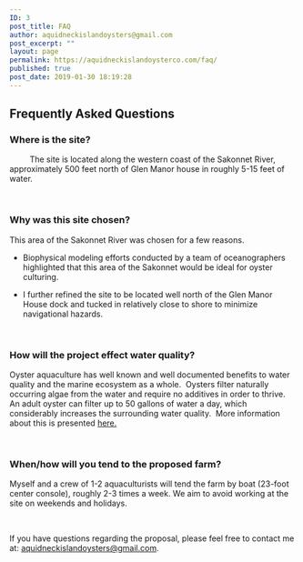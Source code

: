 ```yaml
---
ID: 3
post_title: FAQ
author: aquidneckislandoysters@gmail.com
post_excerpt: ""
layout: page
permalink: https://aquidneckislandoysterco.com/faq/
published: true
post_date: 2019-01-30 18:19:28
---
```

<!-- wp:heading -->
<h2>Frequently Asked Questions</h2>
<!-- /wp:heading -->

<!-- wp:paragraph -->
<h3>Where is the site?</h3>
<p>         The site is located along the western coast of the Sakonnet River, approximately 500 feet north of Glen Manor house in roughly 5-15 feet of water.</p>
<p>&nbsp;</p>
<h3>Why was this site chosen?</h3>
<p>This area of the Sakonnet River was chosen for a few reasons.</p>
<ul>
<li>
<p class="p1"><span class="s1">Biophysical modeling efforts conducted by a team of oceanographers highlighted that this area of the Sakonnet would be ideal for oyster culturing.</span></p>
</li>
<li>
<p class="p1"><span class="s1">I further refined the site to be located well north of the Glen Manor House dock and tucked in relatively close to shore to minimize navigational hazards.</span></p>
</li>
</ul>
<p>&nbsp;</p>
<h3>How will the project effect water quality?</h3>
<p>Oyster aquaculture has well known and well documented benefits to water quality and the marine ecosystem as a whole.  Oysters filter naturally occurring algae from the water and require no additives in order to thrive.  An adult oyster can filter up to 50 gallons of water a day, which considerably increases the surrounding water quality.  More information about this is presented <a href="https://ecsga.org/sustainability/" target="_blank" rel="noopener noreferrer">here.</a> </p>
<p>&nbsp;</p>
<h3>When/how will you tend to the proposed farm?</h3>
<p>Myself and a crew of 1-2 aquaculturists will tend the farm by boat (23-foot center console), roughly 2-3 times a week. We aim to avoid working at the site on weekends and holidays.</p>
<p>&nbsp;</p>
<p>If you have questions regarding the proposal, please feel free to contact me at: <a href="mailto:aquidneckislandoysters@gmail.com">aquidneckislandoysters@gmail.com</a>.</p>
<!-- /wp:heading -->